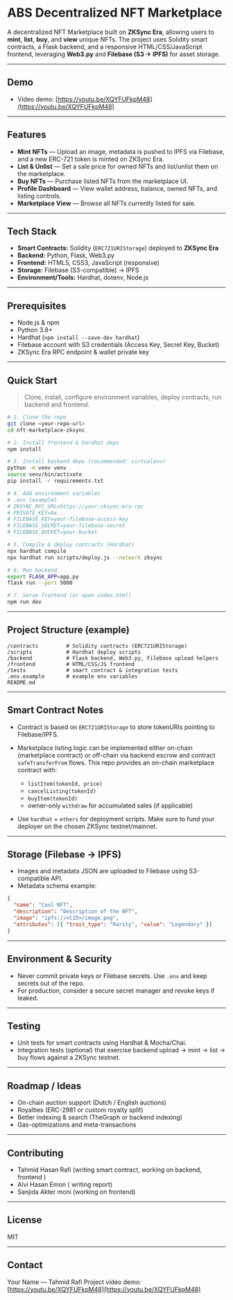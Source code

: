 # ABS Decentralized NFT Marketplace

A decentralized NFT Marketplace built on **ZKSync Era**, allowing users to **mint**, **list**, **buy**, and **view** unique NFTs. The project uses Solidity smart contracts, a Flask backend, and a responsive HTML/CSS/JavaScript frontend, leveraging **Web3.py** and **Filebase (S3 → IPFS)** for asset storage.

---

## Demo

* Video demo: [https://youtu.be/XQYFUFkpM48](https://youtu.be/XQYFUFkpM48)

---

## Features

* **Mint NFTs** — Upload an image, metadata is pushed to IPFS via Filebase, and a new ERC-721 token is minted on ZKSync Era.
* **List & Unlist** — Set a sale price for owned NFTs and list/unlist them on the marketplace.
* **Buy NFTs** — Purchase listed NFTs from the marketplace UI.
* **Profile Dashboard** — View wallet address, balance, owned NFTs, and listing controls.
* **Marketplace View** — Browse all NFTs currently listed for sale.

---

## Tech Stack

* **Smart Contracts:** Solidity (`ERC721URIStorage`) deployed to **ZKSync Era**
* **Backend:** Python, Flask, Web3.py
* **Frontend:** HTML5, CSS3, JavaScript (responsive)
* **Storage:** Filebase (S3-compatible) → IPFS
* **Environment/Tools:** Hardhat, dotenv, Node.js

---

## Prerequisites

* Node.js & npm
* Python 3.8+
* Hardhat (`npm install --save-dev hardhat`)
* Filebase account with S3 credentials (Access Key, Secret Key, Bucket)
* ZKSync Era RPC endpoint & wallet private key

---

## Quick Start

> Clone, install, configure environment variables, deploy contracts, run backend and frontend.

```bash
# 1. Clone the repo
git clone <your-repo-url>
cd nft-marketplace-zksync

# 2. Install frontend & hardhat deps
npm install

# 3. Install backend deps (recommended: virtualenv)
python -m venv venv
source venv/bin/activate
pip install -r requirements.txt

# 4. Add environment variables
# .env (example)
# ZKSYNC_RPC_URL=https://your-zksync-era-rpc
# PRIVATE_KEY=0x...
# FILEBASE_KEY=your-filebase-access-key
# FILEBASE_SECRET=your-filebase-secret
# FILEBASE_BUCKET=your-bucket

# 5. Compile & deploy contracts (Hardhat)
npx hardhat compile
npx hardhat run scripts/deploy.js --network zksync

# 6. Run backend
export FLASK_APP=app.py
flask run --port 5000

# 7. Serve frontend (or open index.html)
npm run dev
```

---

## Project Structure (example)

```
/contracts         # Solidity contracts (ERC721URIStorage)
/scripts           # Hardhat deploy scripts
/backend           # Flask backend, Web3.py, Filebase upload helpers
/frontend          # HTML/CSS/JS frontend
/tests             # smart contract & integration tests
.env.example       # example env variables
README.md
```

---

## Smart Contract Notes

* Contract is based on `ERC721URIStorage` to store tokenURIs pointing to Filebase/IPFS.

* Marketplace listing logic can be implemented either on-chain (marketplace contract) or off-chain via backend escrow and contract `safeTransferFrom` flows. This repo provides an on-chain marketplace contract with:

  * `listItem(tokenId, price)`
  * `cancelListing(tokenId)`
  * `buyItem(tokenId)`
  * owner-only `withdraw` for accumulated sales (if applicable)

* Use `hardhat` + `ethers` for deployment scripts. Make sure to fund your deployer on the chosen ZKSync testnet/mainnet.

---

## Storage (Filebase → IPFS)

* Images and metadata JSON are uploaded to Filebase using S3-compatible API.
* Metadata schema example:

```json
{
  "name": "Cool NFT",
  "description": "Description of the NFT",
  "image": "ipfs://<CID>/image.png",
  "attributes": [{ "trait_type": "Rarity", "value": "Legendary" }]
}
```

---

## Environment & Security

* Never commit private keys or Filebase secrets. Use `.env` and keep secrets out of the repo.
* For production, consider a secure secret manager and revoke keys if leaked.

---

## Testing

* Unit tests for smart contracts using Hardhat & Mocha/Chai.
* Integration tests (optional) that exercise backend upload → mint → list → buy flows against a ZKSync testnet.

---

## Roadmap / Ideas

* On-chain auction support (Dutch / English auctions)
* Royalties (ERC-2981 or custom royalty split)
* Better indexing & search (TheGraph or backend indexing)
* Gas-optimizations and meta-transactions

---

## Contributing

* Tahmid Hasan Rafi (writing smart contract, working on backend, frontend )
* Alvi Hasan Emon ( writing report)
* Sanjida Akter moni (working on frontend)
---

## License

MIT

---

## Contact

Your Name — Tahmid Rafi
Project video demo: [https://youtu.be/XQYFUFkpM48](https://youtu.be/XQYFUFkpM48)
